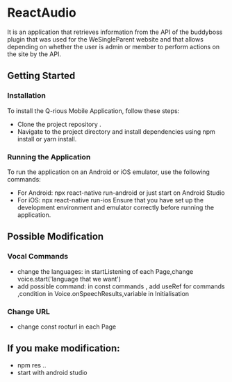 # ReactAudio
It is an application that retrieves information from the API of the buddyboss plugin that was used for the WeSingleParent website and that allows depending on whether the user is admin or member to perform actions on the site by the API.

## Getting Started
### Installation
To install the Q-rious Mobile Application, follow these steps:
- Clone the project repository .
- Navigate to the project directory and install dependencies using npm install or yarn install.
### Running the Application
To run the application on an Android or iOS emulator, use the following commands:
- For Android: npx react-native run-android or just start on Android Studio
- For iOS: npx react-native run-ios
Ensure that you have set up the development environment and emulator correctly before running the application.
## Possible Modification
### Vocal Commands
- change the languages: in startListening of each Page,change voice.start('language that we want') 
- add possible command: in const commands , add useRef for commands ,condition in Voice.onSpeechResults,variable in  Initialisation

### Change URL
- change const rooturl in each Page
  
## If you make modification:
- npm res ..
- start with android studio
